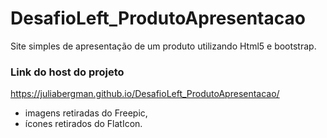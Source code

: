# DesafioLeft_ProdutoApresentacao
Site simples de apresentação de um produto utilizando Html5 e bootstrap.

### Link do host do projeto
https://juliabergman.github.io/DesafioLeft_ProdutoApresentacao/

- imagens retiradas do Freepic,
- ícones retirados do FlatIcon.
